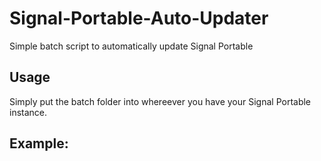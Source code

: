 # Signal-Portable-Auto-Updater
Simple batch script to automatically update Signal Portable

## Usage 
Simply put the batch folder into whereever you have your Signal Portable instance. 

## Example:
